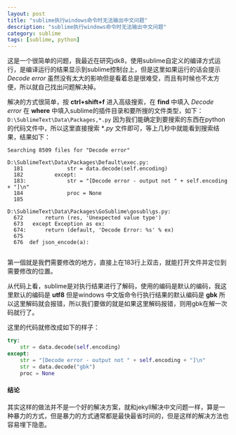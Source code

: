 ```yaml
---
layout: post
title: "sublime执行windows命令时无法输出中文问题"
description: "sublime执行windows命令时无法输出中文问题"
category: sublime
tags: [sublime, python]
---
```


这是一个很简单的问题，我最近在研究jdk8，使用sublime自定义的编译方式运行，是编译运行的结果显示到sublime控制台上，但是这里如果运行的话会提示 *Decode error* 虽然没有太大的影响但是看着总是很难受，而且有时候也不太方便，所以就自己找出问题解决掉。

解决的方式很简单，按 **ctrl+shift+f** 进入高级搜索，在 **find** 中填入 *Decode error* 在 **where** 中填入sublime的插件目录和要所搜的文件类型，如下：``` D:\SublimeText\Data\Packages,*.py``` 因为我们能确定到要搜索的东西在python的代码文件中，所以这里直接搜索 **.py* 文件即可，等上几秒中就能看到搜索结果，结果如下：

```
Searching 8509 files for "Decode error"

D:\SublimeText\Data\Packages\Default\exec.py:
  181              str = data.decode(self.encoding)
  182          except:
  183:             str = "[Decode error - output not " + self.encoding + "]\n"
  184              proc = None
  185

D:\SublimeText\Data\Packages\GoSublime\gosubl\gs.py:
  672       return (res, 'Unexpected value type')
  673   except Exception as ex:
  674:      return (default, 'Decode Error: %s' % ex)
  675  
  676  def json_encode(a):


```

第一個就是我們需要修改的地方，直接上在183行上双击，就能打开文件并定位到需要修改的位置。

从代码上看，sublime是对执行结果进行了解码，使用的编码是默认的编码，我这里默认的编码是 **utf8** 但是windows 中文版命令行执行结果的默认编码是 **gbk** 所以这里解码就会报错，所以我们要做的就是如果这里解码报错，则用gbk在解一次码就行了。

这里的代码就修改成如下的样子：

```python
try:
    str = data.decode(self.encoding)
except:
    str = "[Decode error - output not " + self.encoding + "]\n"
    str = data.decode("gbk")
    proc = None
```

#### 结论
其实这样的做法并不是一个好的解决方案，就和jekyll解决中文问题一样，算是一种暴力的方式，但是暴力的方式通常都是最快最省时间的，但是这样的解决方法也容易埋下隐患。